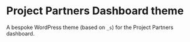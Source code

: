 # Project Partners Dashboard theme
A bespoke WordPress theme (based on `_s`) for the Project Partners dashboard.
